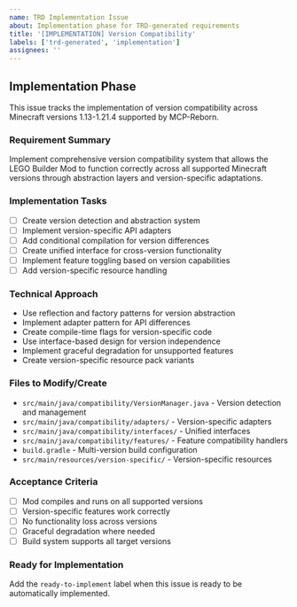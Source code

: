 ```yaml
---
name: TRD Implementation Issue
about: Implementation phase for TRD-generated requirements
title: '[IMPLEMENTATION] Version Compatibility'
labels: ['trd-generated', 'implementation']
assignees: ''
---
```


## Implementation Phase

This issue tracks the implementation of version compatibility across Minecraft versions 1.13-1.21.4 supported by MCP-Reborn.

### Requirement Summary
Implement comprehensive version compatibility system that allows the LEGO Builder Mod to function correctly across all supported Minecraft versions through abstraction layers and version-specific adaptations.

### Implementation Tasks
- [ ] Create version detection and abstraction system
- [ ] Implement version-specific API adapters
- [ ] Add conditional compilation for version differences
- [ ] Create unified interface for cross-version functionality
- [ ] Implement feature toggling based on version capabilities
- [ ] Add version-specific resource handling

### Technical Approach
- Use reflection and factory patterns for version abstraction
- Implement adapter pattern for API differences
- Create compile-time flags for version-specific code
- Use interface-based design for version independence
- Implement graceful degradation for unsupported features
- Create version-specific resource pack variants

### Files to Modify/Create
- `src/main/java/compatibility/VersionManager.java` - Version detection and management
- `src/main/java/compatibility/adapters/` - Version-specific adapters
- `src/main/java/compatibility/interfaces/` - Unified interfaces
- `src/main/java/compatibility/features/` - Feature compatibility handlers
- `build.gradle` - Multi-version build configuration
- `src/main/resources/version-specific/` - Version-specific resources

### Acceptance Criteria
- [ ] Mod compiles and runs on all supported versions
- [ ] Version-specific features work correctly
- [ ] No functionality loss across versions
- [ ] Graceful degradation where needed
- [ ] Build system supports all target versions

### Ready for Implementation
Add the `ready-to-implement` label when this issue is ready to be automatically implemented.